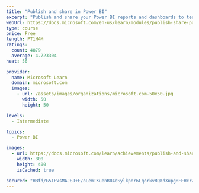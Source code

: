 ```yaml
---
title: "Publish and share in Power BI"
excerpt: "Publish and share your Power BI reports and dashboards to teammates in your organization or to everyone on the web."
webUrl: https://docs.microsoft.com/en-us/learn/modules/publish-share-power-bi/
type: course
price: Free
length: PT1H4M
ratings:
  count: 4879
  average: 4.723304
heat: 56

provider:
  name: Microsoft Learn
  domain: microsoft.com
  images:
    - url: /assets/images/organizations/microsoft.com-50x50.jpg
      width: 50
      height: 50

levels:
  - Intermediate

topics:
  - Power BI

images:
  - url: https://docs.microsoft.com/learn/achievements/publish-and-share-with-power-bi-desktop-social.png
    width: 800
    height: 400
    isCached: true

secured: "HBfd/G5IPVsMAJEJ+E/oLemTKuenB04eSylkpnr6LqorkvRQKdXupgRFFHcrZYcc+mj1GELy2EY1AvmPmM/SICs/pjxGgCnLrmv+J18aF2TJ8wavzqE3uTVUf7KTGXiyTYZXVa9Phqttej6U4AQGa6Y2FUmu/kN1apOTesyKjkuyGsRKIYeSz+2u6fbtzyKeSh5s0fLlGIk2fgixYMa+OJO1M9K4MqzJ2AECsd8iIkGgq1ANGH/vd8l0DfOlsBpvOcGRZ56nrdzWtnNu6DIHvPpiIoxu9jpWMKtFW6gYEn2DR5yNp73SwCaT0NZbe2Y9YmIU5vEaB9nUjzhxZsuHdCWPLl8AkRgLu1gr8ezR31kHpghvCr6oPXeP6iu+4RFLrlst9rBzh2ZzDpHIH9osqls9YycPab4M0QwOAukusuc=;DpmpXD9is/LeM37kTf34gQ=="
---
```


